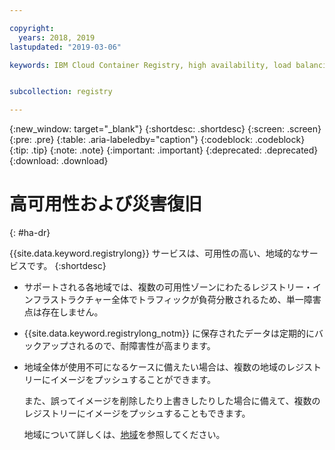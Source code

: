 ```yaml
---

copyright:
  years: 2018, 2019
lastupdated: "2019-03-06"

keywords: IBM Cloud Container Registry, high availability, load balancing, back ups, 


subcollection: registry

---
```


{:new_window: target="_blank"}
{:shortdesc: .shortdesc}
{:screen: .screen}
{:pre: .pre}
{:table: .aria-labeledby="caption"}
{:codeblock: .codeblock}
{:tip: .tip}
{:note: .note}
{:important: .important}
{:deprecated: .deprecated}
{:download: .download}

# 高可用性および災害復旧
{: #ha-dr}

{{site.data.keyword.registrylong}} サービスは、可用性の高い、地域的なサービスです。
{:shortdesc}

* サポートされる各地域では、複数の可用性ゾーンにわたるレジストリー・インフラストラクチャー全体でトラフィックが負荷分散されるため、単一障害点は存在しません。

* {{site.data.keyword.registrylong_notm}} に保存されたデータは定期的にバックアップされるので、耐障害性が高まります。

* 地域全体が使用不可になるケースに備えたい場合は、複数の地域のレジストリーにイメージをプッシュすることができます。
  
  また、誤ってイメージを削除したり上書きしたりした場合に備えて、複数のレジストリーにイメージをプッシュすることもできます。

  地域について詳しくは、[地域](/docs/services/Registry?topic=registry-registry_overview#registry_regions)を参照してください。
